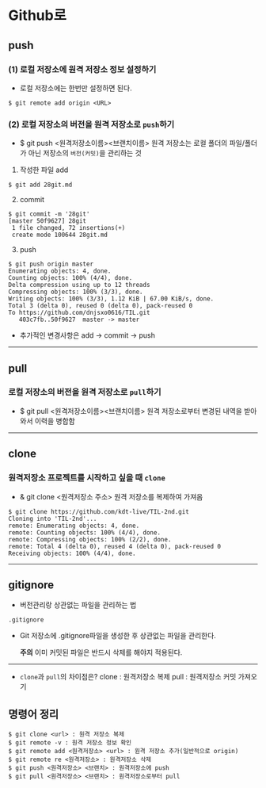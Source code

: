 # Github로

## push

### (1) 로컬 저장소에 원격 저장소 정보 설정하기
- 로컬 저장소에는 한번만 설정하면 된다.
```bush
$ git remote add origin <URL>
```

### (2) 로컬 저장소의 버전을 원격 저장소로 `push`하기
- $ git push <원격저장소이름><브랜치이름>
  원격 저장소는 로컬 폴더의 파일/폴더가 아닌 저장소의 `버전(커밋)`을 관리하는 것

1. 작성한 파일 add
```bush
$ git add 28git.md
```
2. commit
```bush
$ git commit -m '28git'
[master 50f9627] 28git
 1 file changed, 72 insertions(+)
 create mode 100644 28git.md
```
3. push
```bush
$ git push origin master
Enumerating objects: 4, done.
Counting objects: 100% (4/4), done.
Delta compression using up to 12 threads
Compressing objects: 100% (3/3), done.
Writing objects: 100% (3/3), 1.12 KiB | 67.00 KiB/s, done.
Total 3 (delta 0), reused 0 (delta 0), pack-reused 0
To https://github.com/dnjsxo0616/TIL.git
   403c7fb..50f9627  master -> master
```
- 추가적인 변경사항은 add -> commit -> push
---
## pull

### 로컬 저장소의 버전을 원격 저장소로 `pull`하기
- $ git pull <원격저장소이름><브랜치이름>
 원격 저장소로부터 변경된 내역을 받아와서 이력을 병합함
---
## clone

### 원격저장소 프로젝트를 시작하고 싶을 때 `clone`
- & git clone <원격저장소 주소>
 원격 저장소를 복제하여 가져옴
```bush
$ git clone https://github.com/kdt-live/TIL-2nd.git
Cloning into 'TIL-2nd'...
remote: Enumerating objects: 4, done.
remote: Counting objects: 100% (4/4), done.      
remote: Compressing objects: 100% (2/2), done.   
remote: Total 4 (delta 0), reused 4 (delta 0), pack-reused 0
Receiving objects: 100% (4/4), done.
```
---
## gitignore
- 버전관리랑 상관없는 파일을 관리하는 법
```
.gitignore
```
- Git 저장소에 .gitignore파일을 생성한 후 상관없는 파일을 관리한다.

  **주의** 이미 커밋된 파일은 반드시 삭제를 해야지 적용된다.
---
- `clone`과 `pull`의 차이점은?
clone : 원격저장소 복제
pull : 원격저장소 커밋 가져오기

## 명령어 정리
```bush
$ git clone <url> : 원격 저장소 복제
$ git remote -v : 원격 저장소 정보 확인
$ git remote add <원격저장소> <url> : 원격 저장소 추가(일반적으로 origin)
$ git remote re <원격저장소> : 원격저장소 삭제
$ git push <원격저장소> <브랜치> : 원격저장소에 push
$ git pull <원격저장소> <브랜치> : 원격저장소로부터 pull
```

